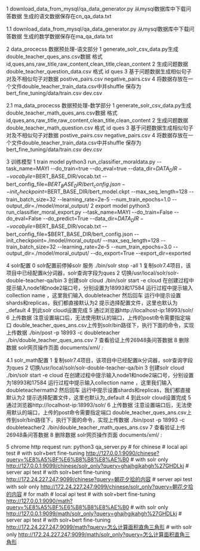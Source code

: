 
1 download_data_from_mysql/qa_data_generator.py 从mysql数据库中下载问答数据
    生成的语文数据保存在cn_qa_data.txt

1.1 download_data_from_mysql/qa_data_generator.py 从mysql数据库中下载问答数据
    生成的数学数据保存在ma_qa_data.txt

2 data_procecss 数据预处理-语文部分
    1 generate_solr_csv_data.py生成double_teacher_ques_ans.csv数据
        格式 id,ques,ans,raw_title,raw_content,clean_title,clean_content
    2 生成问题数据double_teacher_question_data.csv
        格式 id   ques
    3 基于问题数据生成相似句子对及不相似句子对数据
        postive_pairs.csv
        negative_pairs.csv
    4 将数据存放在一个文件double_teacher_train_data.csv中并shuffle
        保存为bert_fine_tuning/data/train.csv dev.csv
        
2.1 ma_data_procecss 数据预处理-数学部分
    1 generate_solr_csv_data.py生成double_teacher_math_ques_ans.csv数据
        格式 id,ques,ans,raw_title,raw_content,clean_title,clean_content
    2 生成问题数据double_teacher_math_question.csv
        格式 id   ques
    3 基于问题数据生成相似句子对及不相似句子对数据
        postive_pairs.csv
        negative_pairs.csv
    4 将数据存放在一个文件double_teacher_train_data.csv中并shuffle
        保存为bert_fine_tuning/data/train.csv dev.csv
        
3 训练模型
    1 train model
        python3 run_classifier_moraldata.py --task_name=MAYI --do_train=true --do_eval=true --data_dir=$DATA_DIR --vocab_file=$BERT_BASE_DIR/vocab.txt --bert_config_file=$BERT_BASE_DIR/bert_config.json --init_checkpoint=$BERT_BASE_DIR/bert_model.ckpt --max_seq_length=128 --train_batch_size=32 --learning_rate=2e-5 --num_train_epochs=1.0 --output_dir=./model/moral_output/
    2 export model
        python3 run_classifier_moral_export.py --task_name=MAYI --do_train=False --do_eval=False --do_predict=True --data_dir=$DATA_DIR --vocab_file=$BERT_BASE_DIR/vocab.txt --bert_config_file=$BERT_BASE_DIR/bert_config.json --init_checkpoint=./model/moral_output/ --max_seq_length=128 --train_batch_size=32 --learning_rate=2e-5 --num_train_epochs=3.0 --output_dir=./model/moral_output/ --do_export=True --export_dir=exported
    
4 solr配置
    0 solr配置前停掉solr 服务 ./bin/solr stop -all
    1 复制solr7.4项目，该项目中已经配置ik分词器，solr查询字段为ques
    2 切换/usr/local/solr/solr-double-teacher-qa/bin
    3 创建solr cloud  ./bin/solr start -e cloud
        在创建过程中提示输入node1和node2端口号，分别设置为18993和17584
        运行过程中提示输入collection name ，这里我们输入 doubleteacher 然后回车
        运行中提示设置shards和replicas，我们都直接默认为2
        提示选择配置文件，这里也默认为_default
    4 到此solr cloud设置完成
    5 通过浏览器http://localhost-ip:18993/solr/
    6 上传数据 
        注意设置端口后，无法使用默认的端口，上传的post命令需要指定端口
        double_teacher_ques_ans.csv上传到solr/bin路径下，执行下面的命令，实现上传数据
        ./bin/post -p 18993 -c doubleteacher ./bin/double_teacher_ques_ans.csv
    7 查看验证上传26948条问答数据
    8 删除数据
        solr网页操作页面 documents/xml/
        <delete><query>*:*</query></delete><commit/>

4.1 solr_math配置
    1 复制solr7.4项目，该项目中已经配置ik分词器，solr查询字段为ques
    2 切换/usr/local/solr/solr-double-teacher-qa/bin
    3 创建solr cloud  ./bin/solr start -e cloud
        在创建过程中提示输入node1和node2端口号，分别设置为18993和17584
        运行过程中提示输入collection name ，这里我们输入 doubleteachermath2 然后回车
        运行中提示设置shards和replicas，我们都直接默认为2
        提示选择配置文件，这里也默认为_default
    4 到此solr cloud设置完成
    5 通过浏览器http://localhost-ip:18993/solr/
    6 上传数据 
        注意设置端口后，无法使用默认的端口，上传的post命令需要指定端口
        double_teacher_ques_ans.csv上传到solr/bin路径下，执行下面的命令，实现上传数据
        ./bin/post -p 18993 -c doubleteacher2 ./bin/double_teacher_math_ques_ans.csv
    7 查看验证上传26948条问答数据
    8 删除数据
        solr网页操作页面 documents/xml/
        <delete><query>*:*</query></delete><commit/>
    
    
5 chrome http request
    run: python3 qa_server.py
    # for chinese
        # local api test 
            # with solr+bert fine-tuning
            http://127.0.0.1:9090/chinese?query=%E8%A5%BF%E6%B8%B8%E8%AE%B0
            # with solr only
            http://127.0.0.1:9099/chinese/solr_only?query=ghajhgjkahgh%27GHDLkj
        # server api test
            # with solr+bert fine-tuning
            http://172.24.227.247:9099/chinese?query=朝花夕拾的内容
            # server api test with solr only
            http://172.24.227.247:9099/chinese/solr_only?query=朝花夕拾的内容
    # for math
        # local api test 
            # with solr+bert fine-tuning
            http://127.0.0.1:9090/math?query=%E8%A5%BF%E6%B8%B8%E8%AE%B0
            # with solr only
            http://127.0.0.1:9099/math/solr_only?query=ghajhgjkahgh%27GHDLkj
        # server api test
            # with solr+bert fine-tuning
            http://172.24.227.247:9099/math?query=怎么计算面积直角三角形
            # with solr only
            http://172.24.227.247:9099/math/solr_only?query=怎么计算面积直角三角形
        
        

